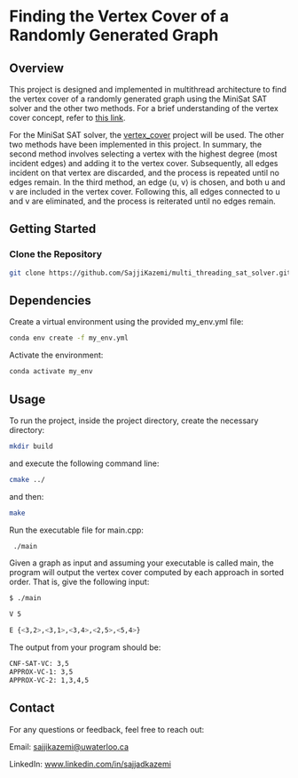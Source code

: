 # Finding the Vertex Cover of a Randomly Generated Graph

## Overview

This project is designed and implemented in multithread architecture to find the vertex cover of a randomly generated graph using the MiniSat SAT solver and the other two methods. For a brief understanding of the vertex cover concept, refer to [this link](https://en.wikipedia.org/wiki/Vertex_cover#:~:text=In%20graph%20theory%2C%20a%20vertex,every%20edge%20of%20the%20graph).

For the MiniSat SAT solver, the [vertex_cover](https://github.com/SajjiKazemi/vertex_cover.git) project will be used. The other two methods have been implemented in this project. In summary, the second method involves selecting a vertex with the highest degree (most incident edges) and adding it to the vertex cover. Subsequently, all edges incident on that vertex are discarded, and the process is repeated until no edges remain. In the third method, an edge ⟨u, v⟩ is chosen, and both u and v are included in the vertex cover. Following this, all edges connected to u and v are eliminated, and the process is reiterated until no edges remain.

## Getting Started

### Clone the Repository

```bash
git clone https://github.com/SajjiKazemi/multi_threading_sat_solver.git
```

## Dependencies
Create a virtual environment using the provided my_env.yml file:

```bash
conda env create -f my_env.yml
```
Activate the environment:

```bash
conda activate my_env
```

## Usage

To run the project, inside the project directory, create the necessary directory:

```bash
mkdir build
```

and execute the following command line:

```bash
cmake ../
```

and then:

```bash
make
```

Run the executable file for main.cpp:


```bash
 ./main
```

Given a graph as input and assuming your executable is called main, the program will output the vertex cover computed by each approach in sorted order. That is, give the following input:

```bash
$ ./main

V 5

E {<3,2>,<3,1>,<3,4>,<2,5>,<5,4>}
```

The output from your program should be:

```bash
CNF-SAT-VC: 3,5
APPROX-VC-1: 3,5
APPROX-VC-2: 1,3,4,5
```

## Contact
For any questions or feedback, feel free to reach out:

Email: sajjikazemi@uwaterloo.ca

LinkedIn: www.linkedin.com/in/sajjadkazemi
